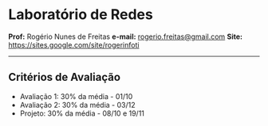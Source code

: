 # Laboratório de Redes
**Prof:** Rogério Nunes de Freitas
**e-mail:** rogerio.freitas@gmail.com
**Site:** https://sites.google.com/site/rogerinfoti

---
## Critérios de Avaliação

- Avaliação 1: 30% da média - 01/10
- Avaliação 2: 30% da média - 03/12
- Projeto: 30% da média - 08/10 e 19/11
<!--stackedit_data:
eyJoaXN0b3J5IjpbMjA3MDA3NzA3MV19
-->